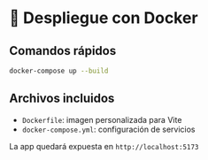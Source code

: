 # 🐳 Despliegue con Docker

## Comandos rápidos

```bash
docker-compose up --build
```

## Archivos incluidos

- `Dockerfile`: imagen personalizada para Vite
- `docker-compose.yml`: configuración de servicios

La app quedará expuesta en `http://localhost:5173`
